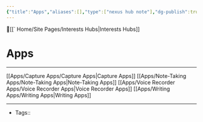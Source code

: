 ```yaml
---
{"title":"Apps","aliases":[],"type":["nexus hub note"],"dg-publish":true,"dg-hide":true,"publish":true,"tags":["hub-note","apps"],"permalink":"/apps/apps/","hide":true,"dgPassFrontmatter":true,"created":"2023-08-09T20:32:21.766-07:00","updated":"2023-09-11T14:01:58.562-07:00"}
---
```



🔺[[` Home/Site Pages/Interests Hubs\|Interests Hubs]]

# Apps
---


[[Apps/Capture Apps/Capture Apps\|Capture Apps]]
[[Apps/Note-Taking Apps/Note-Taking Apps\|Note-Taking Apps]]
[[Apps/Voice Recorder Apps/Voice Recorder Apps\|Voice Recorder Apps]]
[[Apps/Writing Apps/Writing Apps\|Writing Apps]]









---
- Tags:: 








